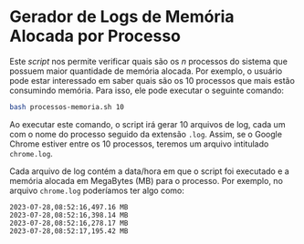 # Gerador de Logs de Memória Alocada por Processo

Este *script* nos permite verificar quais são os *n* processos do sistema que possuem maior quantidade de memória alocada. Por exemplo, o usuário pode estar interessado em saber quais são os 10 processos que mais estão consumindo memória. Para isso, ele pode executar o seguinte comando:

```bash
bash processos-memoria.sh 10
```

Ao executar este comando, o script irá gerar 10 arquivos de log, cada um com o nome do processo seguido da extensão `.log`. Assim, se o Google Chrome estiver entre os 10 processos, teremos um arquivo intitulado `chrome.log`.

Cada arquivo de log contém a data/hora em que o script foi executado e a memória alocada em MegaBytes (MB) para o processo. Por exemplo, no arquivo `chrome.log` poderíamos ter algo como:

```text
2023-07-28,08:52:16,497.16 MB
2023-07-28,08:52:16,398.14 MB
2023-07-28,08:52:16,278.17 MB
2023-07-28,08:52:17,195.42 MB
```
